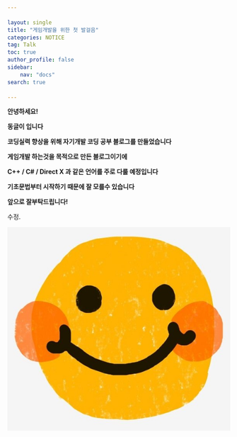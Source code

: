 ```yaml
---

layout: single
title: "게임개발을 위한 첫 발걸음"
categories: NOTICE
tag: Talk
toc: true
author_profile: false
sidebar:
    nav: "docs"
search: true

---
```


**안녕하세요!**

**동글이 입니다**

**코딩실력 향상을 위해 자기개발 코딩 공부 블로그를 만들었습니다**

**게임개발 하는것을 목적으로 만든 블로그이기에**

**C++ / C# / Direct X 과 같은 언어를 주로 다룰 예정입니다**

**기초문법부터 시작하기 때문에 잘 모를수 있습니다**

**앞으로 잘부탁드립니다!**


수정.

![smile](./images/smile.jpg?raw=true)

